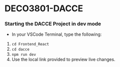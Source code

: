 # DECO3801-DACCE

### Starting the DACCE Project in dev mode

- In your VSCode Terminal, type the following:

1. <code>cd Frontend_React</code>
2. <code>cd dacce</code>
3. <code>npm run dev</code>
4. Use the local link provided to preview live changes.
